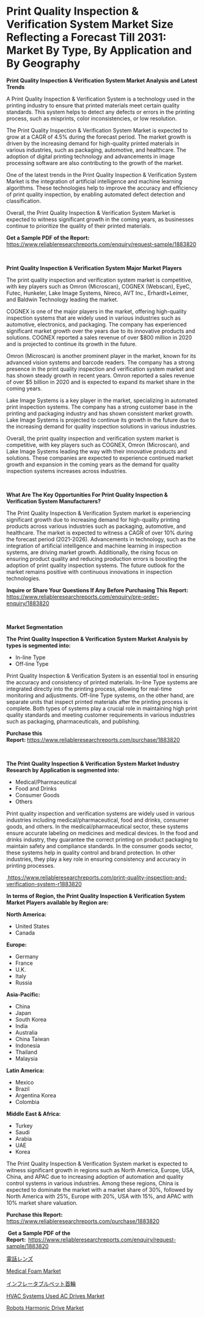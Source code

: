 <p><h1>Print Quality Inspection & Verification System Market Size Reflecting a Forecast Till 2031: Market By Type, By Application and By Geography</h1></p><p><strong>Print Quality Inspection & Verification System Market Analysis and Latest Trends</strong></p>
<p><p>A Print Quality Inspection & Verification System is a technology used in the printing industry to ensure that printed materials meet certain quality standards. This system helps to detect any defects or errors in the printing process, such as misprints, color inconsistencies, or low resolution.</p><p>The Print Quality Inspection & Verification System Market is expected to grow at a CAGR of 4.5% during the forecast period. The market growth is driven by the increasing demand for high-quality printed materials in various industries, such as packaging, automotive, and healthcare. The adoption of digital printing technology and advancements in image processing software are also contributing to the growth of the market.</p><p>One of the latest trends in the Print Quality Inspection & Verification System Market is the integration of artificial intelligence and machine learning algorithms. These technologies help to improve the accuracy and efficiency of print quality inspection, by enabling automated defect detection and classification.</p><p>Overall, the Print Quality Inspection & Verification System Market is expected to witness significant growth in the coming years, as businesses continue to prioritize the quality of their printed materials.</p></p>
<p><strong>Get a Sample PDF of the Report:&nbsp;</strong> <a href="https://www.reliableresearchreports.com/enquiry/request-sample/1883820">https://www.reliableresearchreports.com/enquiry/request-sample/1883820</a></p>
<p>&nbsp;</p>
<p><strong>Print Quality Inspection & Verification System Major Market Players</strong></p>
<p><p>The print quality inspection and verification system market is competitive, with key players such as Omron (Microscan), COGNEX (Webscan), EyeC, Futec, Hunkeler, Lake Image Systems, Nireco, AVT Inc., Erhardt+Leimer, and Baldwin Technology leading the market.</p><p>COGNEX is one of the major players in the market, offering high-quality inspection systems that are widely used in various industries such as automotive, electronics, and packaging. The company has experienced significant market growth over the years due to its innovative products and solutions. COGNEX reported a sales revenue of over $800 million in 2020 and is projected to continue its growth in the future.</p><p>Omron (Microscan) is another prominent player in the market, known for its advanced vision systems and barcode readers. The company has a strong presence in the print quality inspection and verification system market and has shown steady growth in recent years. Omron reported a sales revenue of over $5 billion in 2020 and is expected to expand its market share in the coming years.</p><p>Lake Image Systems is a key player in the market, specializing in automated print inspection systems. The company has a strong customer base in the printing and packaging industry and has shown consistent market growth. Lake Image Systems is projected to continue its growth in the future due to the increasing demand for quality inspection solutions in various industries.</p><p>Overall, the print quality inspection and verification system market is competitive, with key players such as COGNEX, Omron (Microscan), and Lake Image Systems leading the way with their innovative products and solutions. These companies are expected to experience continued market growth and expansion in the coming years as the demand for quality inspection systems increases across industries.</p></p>
<p>&nbsp;</p>
<p><strong>What Are The Key Opportunities For Print Quality Inspection & Verification System Manufacturers?</strong></p>
<p><p>The Print Quality Inspection & Verification System market is experiencing significant growth due to increasing demand for high-quality printing products across various industries such as packaging, automotive, and healthcare. The market is expected to witness a CAGR of over 10% during the forecast period (2021-2026). Advancements in technology, such as the integration of artificial intelligence and machine learning in inspection systems, are driving market growth. Additionally, the rising focus on ensuring product quality and reducing production errors is boosting the adoption of print quality inspection systems. The future outlook for the market remains positive with continuous innovations in inspection technologies.</p></p>
<p><strong>Inquire or Share Your Questions If Any Before Purchasing This Report:</strong> <a href="https://www.reliableresearchreports.com/enquiry/pre-order-enquiry/1883820">https://www.reliableresearchreports.com/enquiry/pre-order-enquiry/1883820</a></p>
<p>&nbsp;</p>
<p><strong>Market Segmentation</strong></p>
<p><strong>The Print Quality Inspection & Verification System Market Analysis by types is segmented into:</strong></p>
<p><ul><li>In-line Type</li><li>Off-line Type</li></ul></p>
<p><p>Print Quality Inspection & Verification System is an essential tool in ensuring the accuracy and consistency of printed materials. In-line Type systems are integrated directly into the printing process, allowing for real-time monitoring and adjustments. Off-line Type systems, on the other hand, are separate units that inspect printed materials after the printing process is complete. Both types of systems play a crucial role in maintaining high print quality standards and meeting customer requirements in various industries such as packaging, pharmaceuticals, and publishing.</p></p>
<p><strong>Purchase this Report:&nbsp;</strong><a href="https://www.reliableresearchreports.com/purchase/1883820">https://www.reliableresearchreports.com/purchase/1883820</a></p>
<p>&nbsp;</p>
<p><strong>The Print Quality Inspection & Verification System Market Industry Research by Application is segmented into:</strong></p>
<p><ul><li>Medical/Pharmaceutical</li><li>Food and Drinks</li><li>Consumer Goods</li><li>Others</li></ul></p>
<p><p>Print quality inspection and verification systems are widely used in various industries including medical/pharmaceutical, food and drinks, consumer goods, and others. In the medical/pharmaceutical sector, these systems ensure accurate labeling on medicines and medical devices. In the food and drinks industry, they guarantee the correct printing on product packaging to maintain safety and compliance standards. In the consumer goods sector, these systems help in quality control and brand protection. In other industries, they play a key role in ensuring consistency and accuracy in printing processes.</p></p>
<p><a href="https://www.reliableresearchreports.com/print-quality-inspection-and-verification-system-r1883820">&nbsp;https://www.reliableresearchreports.com/print-quality-inspection-and-verification-system-r1883820</a></p>
<p><strong>In terms of Region, the Print Quality Inspection & Verification System Market Players available by Region are:</strong></p>
<p>
    <p> <strong> North America: </strong>
        <ul>
            <li>United States</li>
            <li>Canada</li>
        </ul>
        </p> 
    <p> <strong> Europe: </strong>
        <ul>
            <li>Germany</li>
            <li>France</li>
            <li>U.K.</li>
            <li>Italy</li>
            <li>Russia</li>
        </ul>
        </p> 
    <p> <strong> Asia-Pacific: </strong>
        <ul>
            <li>China</li>
            <li>Japan</li>
            <li>South Korea</li>
            <li>India</li>
            <li>Australia</li>
            <li>China Taiwan</li>
            <li>Indonesia</li>
            <li>Thailand</li>
            <li>Malaysia</li>
        </ul>
        </p> 
    <p> <strong> Latin America: </strong>
        <ul>
            <li>Mexico</li>
            <li>Brazil</li>
            <li>Argentina Korea</li>
            <li>Colombia</li>
        </ul>
        </p> 
    <p> <strong> Middle East & Africa: </strong>
        <ul>
            <li>Turkey</li>
            <li>Saudi</li>
            <li>Arabia</li>
            <li>UAE</li>
            <li>Korea</li>
        </ul>
    </p>
    </p>
<p><p>The Print Quality Inspection & Verification System market is expected to witness significant growth in regions such as North America, Europe, USA, China, and APAC due to increasing adoption of automation and quality control systems in various industries. Among these regions, China is expected to dominate the market with a market share of 30%, followed by North America with 25%, Europe with 20%, USA with 15%, and APAC with 10% market share valuation.</p></p>
<p><strong>Purchase this Report: </strong><a href="https://www.reliableresearchreports.com/purchase/1883820">https://www.reliableresearchreports.com/purchase/1883820</a></p>
<p>&nbsp;<strong>Get a Sample PDF of the Report:&nbsp;&nbsp;</strong><a href="https://www.reliableresearchreports.com/enquiry/request-sample/1883820">https://www.reliableresearchreports.com/enquiry/request-sample/1883820</a></p>
<p><strong></strong></p>
<p><p><a href="https://github.com/vtbvgl20191192/Market-Research-Report-List-1/blob/main/908366644409.md">電話レンズ</a></p><p><a href="https://issuu.com/reportprime-2/docs/medical-foam-market-size-2030.pptx">Medical Foam Market</a></p><p><a href="https://github.com/laurenreichert/Market-Research-Report-List-1/blob/main/708821444410.md">インフレータブルペット首輪</a></p><p><a href="https://github.com/zjyglelu/Market-Research-Report-List-2/blob/main/hvac-systems-used-ac-drives-market.md">HVAC Systems Used AC Drives Market</a></p><p><a href="https://github.com/elizabethdagraca/Market-Research-Report-List-3/blob/main/robots-harmonic-drive-market.md">Robots Harmonic Drive Market</a></p></p>